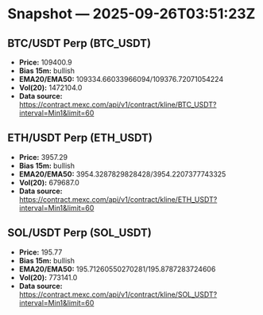 # Snapshot — 2025-09-26T03:51:23Z

## BTC/USDT Perp (BTC_USDT)
- **Price:** 109400.9
- **Bias 15m:** bullish
- **EMA20/EMA50:** 109334.66033966094/109376.72071054224
- **Vol(20):** 1472104.0
- **Data source:** https://contract.mexc.com/api/v1/contract/kline/BTC_USDT?interval=Min1&limit=60

## ETH/USDT Perp (ETH_USDT)
- **Price:** 3957.29
- **Bias 15m:** bullish
- **EMA20/EMA50:** 3954.3287829828428/3954.2207377743325
- **Vol(20):** 679687.0
- **Data source:** https://contract.mexc.com/api/v1/contract/kline/ETH_USDT?interval=Min1&limit=60

## SOL/USDT Perp (SOL_USDT)
- **Price:** 195.77
- **Bias 15m:** bullish
- **EMA20/EMA50:** 195.71260550270281/195.8787283724606
- **Vol(20):** 773141.0
- **Data source:** https://contract.mexc.com/api/v1/contract/kline/SOL_USDT?interval=Min1&limit=60
